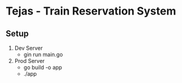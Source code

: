 # Tejas - Train Reservation System

## Setup

1. Dev Server
   - gin run main.go
2. Prod Server
   - go build -o app
   - ./app
